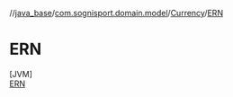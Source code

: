 //[java_base](../../../../index.md)/[com.sognisport.domain.model](../../index.md)/[Currency](../index.md)/[ERN](index.md)

# ERN

[JVM]\
[ERN](index.md)
